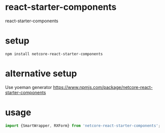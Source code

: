 # react-starter-components
react-starter-components


# setup

`npm install netcore-react-starter-components`

# alternative setup

Use yoeman generator https://www.npmjs.com/package/netcore-react-starter-components


# usage

```js
import {SmartWrapper, RXForm} from 'netcore-react-starter-components';

```

